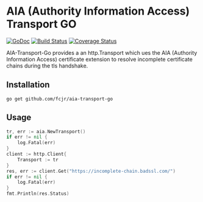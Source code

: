 # AIA (Authority Information Access) Transport GO
[![GoDoc][doc-img]][doc] [![Build Status][ci-img]][ci] [![Coverage Status][cov-img]][cov]

AIA-Transport-Go provides a an http.Transport which ues the AIA (Authority Information Access) certificate extension to resolve incomplete certificate chains during the tls handshake.

## Installation


`go get github.com/fcjr/aia-transport-go`


## Usage

```go
tr, err := aia.NewTransport()
if err != nil {
    log.Fatal(err)
}
client := http.Client{
    Transport := tr
}
res, err := client.Get("https://incomplete-chain.badssl.com/")
if err != nil {
    log.Fatal(err)
}
fmt.Println(res.Status)
```

[doc-img]: https://godoc.org/github.com/fcjr/aia-transport-go?status.svg
[doc]: https://godoc.org/github.com/fcjr/aia-transport-go
[ci-img]: https://travis-ci.com/fcjr/aia-transport-go.svg?branch=master
[ci]: https://travis-ci.com/fcjr/aia-transport-go
[cov-img]: https://codecov.io/gh/fcjr/aia-transport-go/branch/master/graph/badge.svg
[cov]: https://codecov.io/gh/fcjr/aia-transport-go